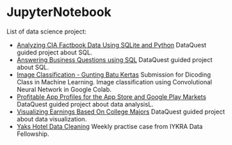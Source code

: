 # JupyterNotebook

List of data science project:

- [Analyzing CIA Factbook Data Using SQLite and Python](https://github.com/ChristopherAT/Jupyter-Notebook/tree/master/Analyzing%20CIA%20Factbook%20Data%20Using%20SQLite%20and%20Python)
DataQuest guided project about SQL.
- [Answering Business Questions using SQL](https://github.com/ChristopherAT/Jupyter-Notebook/tree/master/Answering%20Business%20Questions%20using%20SQL)
DataQuest guided project about SQL.
- [Image Classification - Gunting Batu Kertas](https://github.com/ChristopherAT/Jupyter-Notebook/tree/master/Image%20Classification%20-%20Gunting%20Batu%20Kertas)
Submission for Dicoding Class in Machine Learning. Image classification using Convolutional Neural Network in Google Colab.
- [Profitable App Profiles for the App Store and Google Play Markets](https://github.com/ChristopherAT/Jupyter-Notebook/tree/master/Profitable%20App%20Profiles%20for%20the%20App%20Store%20and%20Google%20Play%20Markets)
DataQuest guided project about data analysisL.
- [Visualizing Earnings Based On College Majors](https://github.com/ChristopherAT/Jupyter-Notebook/tree/master/Visualizing%20Earnings%20Based%20On%20College%20Majors)
DataQuest guided project about data visualization.
- [Yaks Hotel Data Cleaning](https://github.com/ChristopherAT/Jupyter-Notebook/tree/master/Yaks%20Hotel%20Data%20Cleaning)
Weekly practise case from IYKRA Data Fellowship.
